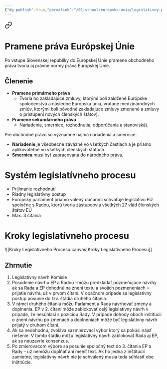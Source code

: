 ```yaml
---
{"dg-publish":true,"permalink":"/01-school/europska-unia/legislativny-proces-eu/","tags":["year1","winterSemester","uniEU"]}
---
```




<div class="transclusion internal-embed is-loaded"><a class="markdown-embed-link" href="/01-school/obchodne-a-hospodarske-pravo/obchodne-pravo/#pramene-prava-europskej-unie" aria-label="Open link"><svg xmlns="http://www.w3.org/2000/svg" width="24" height="24" viewBox="0 0 24 24" fill="none" stroke="currentColor" stroke-width="2" stroke-linecap="round" stroke-linejoin="round" class="svg-icon lucide-link"><path d="M10 13a5 5 0 0 0 7.54.54l3-3a5 5 0 0 0-7.07-7.07l-1.72 1.71"></path><path d="M14 11a5 5 0 0 0-7.54-.54l-3 3a5 5 0 0 0 7.07 7.07l1.71-1.71"></path></svg></a><div class="markdown-embed">



# Pramene práva Európskej Únie
Po vstupe Slovenskej republiky do Európskej Únie pramene obchodného práva tvoria aj právne normy práva Európskej Únie.

## Členenie
- **Pramene primárneho práva**
	- Tvoria ho zakladajúce zmluvy, ktorými boli založené Európske spoločenstvá a následne Európska únia, vrátane medzinárodných zmlúv, ktorými boli pôvodné zakladajúce zmluvy zmenené a zmluvy o pristúpení nových členských štátov).
- **Pramene sekundárneho práva**
	- Nariadenia, smernice, rozhodnutia, odporúčania a stanoviská).

Pre obchodné právo sú významné najmä nariadenia a smernice.
- **Nariadenie** je všeobecne záväzné vo všetkých častiach a je priamo aplikovateľné vo všetkých členských štátoch.
- **Smernica** musí byť zapracovaná do národného práva.


</div></div>


# Systém legislatívneho procesu
- Prijímanie rozhodnutí
- Riadny legislatívny postup
- Európsky parlament priamo volený občanmi schvaľuje legislatívu EÚ spoločne s Radou, ktorú tvoria zástupcovia všetkých 27 vlád členských štátov EÚ
- Max. 3 čítania

# Kroky legislatívneho procesu

![[Kroky Legislatívneho Procesu.canvas|Kroky Legislatívneho Procesu]]

## Zhrnutie
1. Legislatívny návrh Komisie
2. Posúdenie návrhu EP a Radou –môžu predkladať pozmeňujúce návrhy ak sa Rada a EP dohodnú na znení textu a svojich pozmeneniach = prijatie návrhu už v prvom čítaní. V opačnom prípade sa legislatívny postup posunie do tzv. štádia druhého čítania.
3. V rámci druhého čítania môžu Parlament a Rada navrhovať zmeny a doplnenia. EP v 2. čítaní môže zablokovať celý legislatívny návrh v prípade, že nesúhlasí s pozíciou Rady. V prípade dohody oboch inštitúcií o znení návrhu po zmenách a doplneniach môže byť legislatívny návrh prijatý v druhom čítaní.
4. Ak sa nedohodnú, zvoláva sazmierovací výbor ktorý sa pokúsi nájsť riešenie. V tomto štádiu môžu legislatívny návrh zablokovať Rada aj EP, ak sa neuzavrie konsenzus.
5. Po zmierovacom výbore sa posunie spoločný text do 3. čítania EP a Rady – už nemôžu dopĺňať ani meniť text. Ak ho jedna z inštitúcií zamietne, legislatívny návrh nie je schválený musia teda súhlasiť obe inštitúcie.